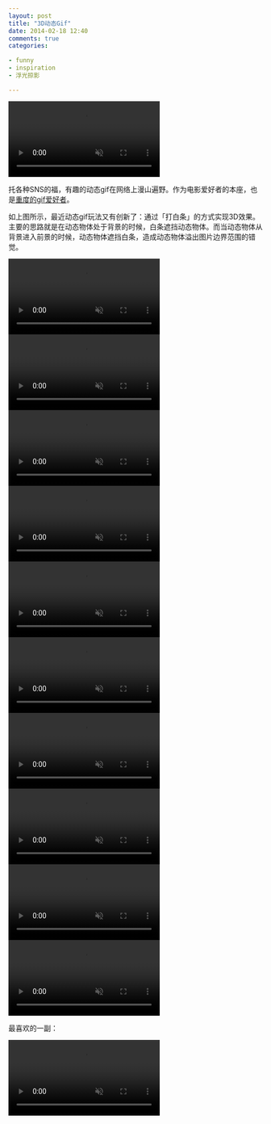 ```yaml
---
layout: post
title: "3D动态Gif"
date: 2014-02-18 12:40
comments: true
categories:

- funny
- inspiration
- 浮光掠影

---
```


<video playsInline autoplay loop muted>
    <source src="{{ site.static_base }}/downloads/images/2014_02/3dgifs4.mp4" type="video/mp4">
    <p>Your browser doesn't support this embedded video.</p>
</video>

托各种SNS的福，有趣的动态gif在网络上漫山遍野。作为电影爱好者的本座，也是[重度的gif爱好者](https://lenciel.com/blog/categories/fu-guang-lue-ying/)。

如上图所示，最近动态gif玩法又有创新了：通过「打白条」的方式实现3D效果。主要的思路就是在动态物体处于背景的时候，白条遮挡动态物体。而当动态物体从背景进入前景的时候，动态物体遮挡白条，造成动态物体溢出图片边界范围的错觉。

<video playsInline autoplay loop muted>
    <source src="{{ site.static_base }}/downloads/images/2014_02/3dgifs1.mp4" type="video/mp4">
    <p>Your browser doesn't support this embedded video.</p>
</video>
<video playsInline autoplay loop muted>
    <source src="{{ site.static_base }}/downloads/images/2014_02/3dgifs2.mp4" type="video/mp4">
    <p>Your browser doesn't support this embedded video.</p>
</video>
<video playsInline autoplay loop muted>
    <source src="{{ site.static_base }}/downloads/images/2014_02/3dgifs3.mp4" type="video/mp4">
    <p>Your browser doesn't support this embedded video.</p>
</video>
<video playsInline autoplay loop muted>
    <source src="{{ site.static_base }}/downloads/images/2014_02/3dgifs5.mp4" type="video/mp4">
    <p>Your browser doesn't support this embedded video.</p>
</video>
<video playsInline autoplay loop muted>
    <source src="{{ site.static_base }}/downloads/images/2014_02/3dgifs6.mp4" type="video/mp4">
    <p>Your browser doesn't support this embedded video.</p>
</video>
<video playsInline autoplay loop muted>
    <source src="{{ site.static_base }}/downloads/images/2014_02/3dgifs6a.mp4" type="video/mp4">
    <p>Your browser doesn't support this embedded video.</p>
</video>
<video playsInline autoplay loop muted>
    <source src="{{ site.static_base }}/downloads/images/2014_02/3dgifs8.mp4" type="video/mp4">
    <p>Your browser doesn't support this embedded video.</p>
</video>
<video playsInline autoplay loop muted>
    <source src="{{ site.static_base }}/downloads/images/2014_02/3dgifs12.mp4" type="video/mp4">
    <p>Your browser doesn't support this embedded video.</p>
</video>
<video playsInline autoplay loop muted>
    <source src="{{ site.static_base }}/downloads/images/2014_02/3dgifs13.mp4" type="video/mp4">
    <p>Your browser doesn't support this embedded video.</p>
</video>
<video playsInline autoplay loop muted>
    <source src="{{ site.static_base }}/downloads/images/2014_02/3dgifs14.mp4" type="video/mp4">
    <p>Your browser doesn't support this embedded video.</p>
</video>

最喜欢的一副：

<video playsInline autoplay loop muted>
    <source src="{{ site.static_base }}/downloads/images/2014_02/3dgifs7.mp4" type="video/mp4">
    <p>Your browser doesn't support this embedded video.</p>
</video>